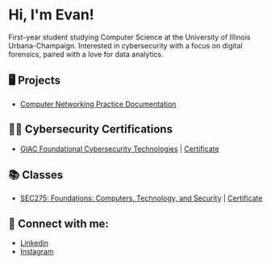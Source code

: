 <h1>Hi, I'm Evan! <br/> </h1>

<p>
First-year student studying Computer Science at the University of Illinois Urbana-Champaign. Interested in cybersecurity with a focus on digital forensics, paired with a love for data analytics. 
</p>

<h2> 🖥️ Projects </h2>

  *  [Computer Networking Practice Documentation](https://github.com/evanlin23/Cisco-Packet-Tracer)

<h2> 👨‍💻 Cybersecurity Certifications </h2>

  *  [GIAC Foundational Cybersecurity Technologies](https://www.giac.org/certifications/foundational-cybersecurity-technologies-gfact/)  |  [Certificate](https://www.credly.com/badges/baf18ba1-acc1-4a9a-8de0-e92e626df1b0/public_url)

<h2> 📚 Classes </h2>

  *  [SEC275: Foundations: Computers, Technology, and Security](https://www.sans.org/cyber-security-courses/foundations/)  |  [Certificate](https://github.com/evanlin23/evanlin23/blob/e06293ee818cdb3d7e1f45c8ffb722861513d1f4/images/certificate.pdf)

<h2> 🤳 Connect with me:</h2>

  *  [Linkedin](https://www.linkedin.com/in/evanlin366/)
  *  [Instagram](https://www.instagram.com/evanlin23/)
<!--
**evanlin23/evanlin23** is a ✨ _special_ ✨ repository because its `README.md` (this file) appears on your GitHub profile.

Here are some ideas to get you started:

- 🔭 I’m currently working on ...
- 🌱 I’m currently learning ...
- 👯 I’m looking to collaborate on ...
- 🤔 I’m looking for help with ...
- 💬 Ask me about ...
- 📫 How to reach me: ...
- 😄 Pronouns: ...
- ⚡ Fun fact: ...
-->
